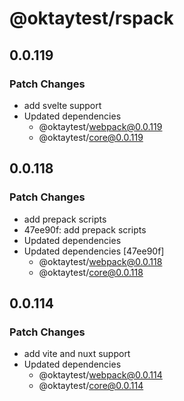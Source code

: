 # @oktaytest/rspack

## 0.0.119

### Patch Changes

- add svelte support
- Updated dependencies
  - @oktaytest/webpack@0.0.119
  - @oktaytest/core@0.0.119

## 0.0.118

### Patch Changes

- add prepack scripts
- 47ee90f: add prepack scripts
- Updated dependencies
- Updated dependencies [47ee90f]
  - @oktaytest/webpack@0.0.118
  - @oktaytest/core@0.0.118

## 0.0.114

### Patch Changes

- add vite and nuxt support
- Updated dependencies
  - @oktaytest/webpack@0.0.114
  - @oktaytest/core@0.0.114
